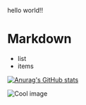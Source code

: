 hello world!!

# Markdown

- list
- items

[![Anurag's GitHub stats](https://github-readme-stats.vercel.app/api?username=yzalvin)](https://github.com/yzalvin/github-readme-stats)

![Cool image](https://upload.wikimedia.org/wikipedia/commons/thumb/a/a0/Firefox_logo%2C_2019.svg/123px-Firefox_logo%2C_2019.svg.png)
